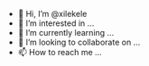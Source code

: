 - 👋 Hi, I’m @xilekele
- 👀 I’m interested in ...
- 🌱 I’m currently learning ...
- 💞️ I’m looking to collaborate on ...
- 📫 How to reach me ...

<!---
xilekele/xilekele is a ✨ special ✨ repository because its `README.md` (this file) appears on your GitHub profile.
You can click the Preview link to take a look at your changes.
--->
